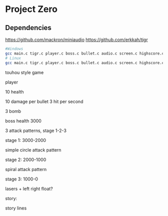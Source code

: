 # Project Zero


## Dependencies

https://github.com/mackron/miniaudio
https://github.com/erkkah/tigr

```sh
#Windows
gcc main.c tigr.c player.c boss.c bullet.c audio.c screen.c highscore.c -o .\dist\out.exe -lgdi32 -lopengl32 -mwindows
# Linux
gcc main.c tigr.c player.c boss.c bullet.c audio.c screen.c highscore.c -o ./dist/out -lGLU -lGL -lX11 -lm && ./dist/out

```

touhou style game

player

10 health

10 damage per bullet
3 hit per second

3 bomb

boss
health 3000

3 attack patterns, stage 1-2-3


stage 1: 3000-2000

simple circle attack pattern

stage 2: 2000-1000

spiral attack pattern

stage 3: 1000-0

lasers + left right float?

story:


story lines